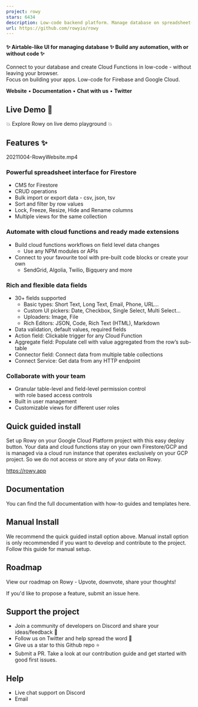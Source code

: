 ```yaml
---
project: rowy
stars: 6434
description: Low-code backend platform. Manage database on spreadsheet-like UI and build cloud functions workflows in JS/TS, all in your browser.
url: https://github.com/rowyio/rowy
---
```


#### ✨ Airtable-like UI for managing database ✨ Build any automation, with or without code ✨

Connect to your database and create Cloud Functions in low-code - without leaving your browser.  
Focus on building your apps. Low-code for Firebase and Google Cloud.

**Website** • **Documentation** • **Chat with us** • **Twitter**

Live Demo 🛝
------------

💥 Explore Rowy on live demo playground 💥

Features ✨
----------

20211004-RowyWebsite.mp4

### Powerful spreadsheet interface for Firestore

-   CMS for Firestore
-   CRUD operations
-   Bulk import or export data - csv, json, tsv
-   Sort and filter by row values
-   Lock, Freeze, Resize, Hide and Rename columns
-   Multiple views for the same collection

### Automate with cloud functions and ready made extensions

-   Build cloud functions workflows on field level data changes
    -   Use any NPM modules or APIs
-   Connect to your favourite tool with pre-built code blocks or create your own
    -   SendGrid, Algolia, Twilio, Bigquery and more

### Rich and flexible data fields

-   30+ fields supported
    -   Basic types: Short Text, Long Text, Email, Phone, URL…
    -   Custom UI pickers: Date, Checkbox, Single Select, Multi Select…
    -   Uploaders: Image, File
    -   Rich Editors: JSON, Code, Rich Text (HTML), Markdown
-   Data validation, default values, required fields
-   Action field: Clickable trigger for any Cloud Function
-   Aggregate field: Populate cell with value aggregated from the row’s sub-table
-   Connector field: Connect data from multiple table collections
-   Connect Service: Get data from any HTTP endpoint

### Collaborate with your team

-   Granular table-level and field-level permission control  
    with role based access controls
-   Built in user management
-   Customizable views for different user roles

Quick guided install
--------------------

Set up Rowy on your Google Cloud Platform project with this easy deploy button. Your data and cloud functions stay on your own Firestore/GCP and is managed via a cloud run instance that operates exclusively on your GCP project. So we do not access or store any of your data on Rowy.

https://rowy.app

Documentation
-------------

You can find the full documentation with how-to guides and templates here.

Manual Install
--------------

We recommend the quick guided install option above. Manual install option is only recommended if you want to develop and contribute to the project. Follow this guide for manual setup.

Roadmap
-------

View our roadmap on Rowy - Upvote, downvote, share your thoughts!

If you'd like to propose a feature, submit an issue here.

Support the project
-------------------

-   Join a community of developers on Discord and share your ideas/feedback 💬
-   Follow us on Twitter and help spread the word 🙏
-   Give us a star to this Github repo ⭐️
-   Submit a PR. Take a look at our contribution guide and get started with good first issues.

Help
----

-   Live chat support on Discord
-   Email
